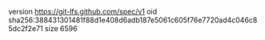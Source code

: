 version https://git-lfs.github.com/spec/v1
oid sha256:388431301481f88d1e408d6adb187e5061c605f76e7720ad4c046c85dc2f2e71
size 6596
